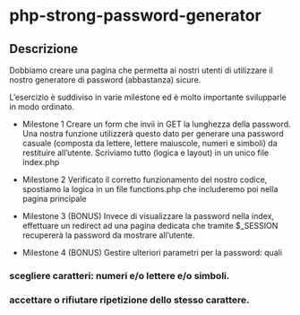 # php-strong-password-generator

## Descrizione
Dobbiamo creare una pagina che permetta ai nostri utenti di utilizzare il nostro generatore di password (abbastanza) sicure.

L’esercizio è suddiviso in varie milestone ed è molto importante svilupparle in modo ordinato.

* Milestone 1
Creare un form che invii in GET la lunghezza della password. 
Una nostra funzione utilizzerà questo dato per generare una password casuale 
(composta da lettere, lettere maiuscole, numeri e simboli) da restituire all’utente. 
Scriviamo tutto (logica e layout) in un unico file index.php 

* Milestone 2
Verificato il corretto funzionamento del nostro codice, spostiamo la logica in un file functions.php che includeremo poi nella pagina principale

* Milestone 3 (BONUS)
Invece di visualizzare la password nella index, effettuare un redirect ad una pagina dedicata che tramite $_SESSION recupererà la password da mostrare all’utente.

* Milestone 4 (BONUS)
Gestire ulteriori parametri per la password: quali 
### scegliere caratteri: numeri e/o lettere e/o simboli. 
### accettare o rifiutare ripetizione dello stesso carattere.